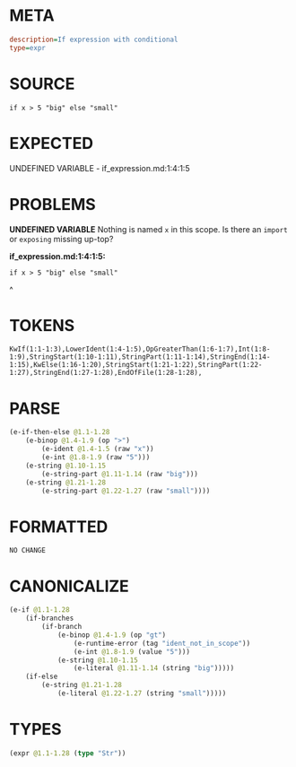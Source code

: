 # META
~~~ini
description=If expression with conditional
type=expr
~~~
# SOURCE
~~~roc
if x > 5 "big" else "small"
~~~
# EXPECTED
UNDEFINED VARIABLE - if_expression.md:1:4:1:5
# PROBLEMS
**UNDEFINED VARIABLE**
Nothing is named `x` in this scope.
Is there an `import` or `exposing` missing up-top?

**if_expression.md:1:4:1:5:**
```roc
if x > 5 "big" else "small"
```
   ^


# TOKENS
~~~zig
KwIf(1:1-1:3),LowerIdent(1:4-1:5),OpGreaterThan(1:6-1:7),Int(1:8-1:9),StringStart(1:10-1:11),StringPart(1:11-1:14),StringEnd(1:14-1:15),KwElse(1:16-1:20),StringStart(1:21-1:22),StringPart(1:22-1:27),StringEnd(1:27-1:28),EndOfFile(1:28-1:28),
~~~
# PARSE
~~~clojure
(e-if-then-else @1.1-1.28
	(e-binop @1.4-1.9 (op ">")
		(e-ident @1.4-1.5 (raw "x"))
		(e-int @1.8-1.9 (raw "5")))
	(e-string @1.10-1.15
		(e-string-part @1.11-1.14 (raw "big")))
	(e-string @1.21-1.28
		(e-string-part @1.22-1.27 (raw "small"))))
~~~
# FORMATTED
~~~roc
NO CHANGE
~~~
# CANONICALIZE
~~~clojure
(e-if @1.1-1.28
	(if-branches
		(if-branch
			(e-binop @1.4-1.9 (op "gt")
				(e-runtime-error (tag "ident_not_in_scope"))
				(e-int @1.8-1.9 (value "5")))
			(e-string @1.10-1.15
				(e-literal @1.11-1.14 (string "big")))))
	(if-else
		(e-string @1.21-1.28
			(e-literal @1.22-1.27 (string "small")))))
~~~
# TYPES
~~~clojure
(expr @1.1-1.28 (type "Str"))
~~~
